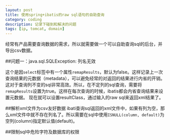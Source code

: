 ```yaml
---
layout: post
title: 使用spring+ibatis的raw sql语句的自助查询
category: coding
description: 记录下碰到和解决的问题
tags: [ip, tomcat, domain]
---
```


经常有产品需要查询数据的需求，所以就需要做一个可以自助查询sql的后台，并导出csv数据。

##问题一：java.sql.SQLException: 列名无效

这个是因`select`标签中有一个属性`remapResults`，默认为false。这样记录上一次查询结果的元数据（metadata），可以避免经常的对返回的结果进行内省的开销。这对于查询列不变的sql非常高效。所以，在不定列的sql查询，需要将`remapResults`设置为true。这样在每次查询的时候，ibatis都会内省查询结果来设置元数据。
现在就可以设置resultClass，通过输入的raw sql来返回xml结果了。

##解析xml文件为csv友好数据
ibati查询sql返回的xml文件中，如果有列为空，那么xml文件中就不存在列名了。所以需要在sql中使用`ISNULL(column, default)`为空列(column)指定默认值(default)。

<script src="https://gist.github.com/tdoly/8144372.js"></script>

##限制sql中危险字符及数据库的权限

<script src="https://gist.github.com/tdoly/8348219.js"></script>

